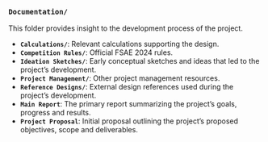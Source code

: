 ### **`Documentation/`**
This folder provides insight to the development process of the project.
- **`Calculations/`**: Relevant calculations supporting the design.
- **`Competition Rules/`**: Official FSAE 2024 rules.
- **`Ideation Sketches/`**: Early conceptual sketches and ideas that led to the project’s development.
- **`Project Management/`**: Other project management resources.
- **`Reference Designs/`**: External design references used during the project’s development.
- **`Main Report`**: The primary report summarizing the project’s goals, progress and results.
- **`Project Proposal`**: Initial proposal outlining the project’s proposed objectives, scope and deliverables.
